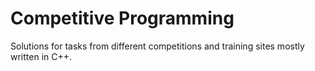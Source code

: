 # Competitive Programming
Solutions for tasks from different competitions and training sites mostly written in C++.
